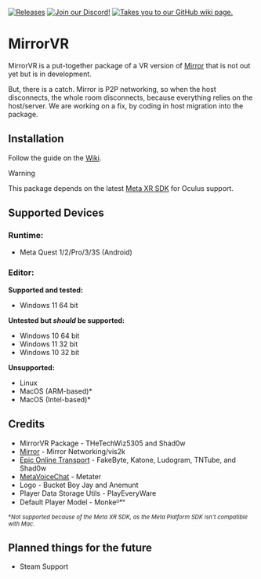 <a href="https://github.com/Glitched-Cat-Studios/MirrorVR/releases"><img src="https://img.shields.io/badge/releases-brightgreen.svg?style=for-the-badge&logo=github&colorA=363a4f&colorB=3c80e6" alt="Releases"></a>
<a href="https://discord.gg/WdbyPcSw7Z"><img src="https://img.shields.io/badge/discord-brightgreen.svg?style=for-the-badge&logo=discord&colorA=23272a&colorB=7289da" alt="Join our Discord!"></a>
<a href="https://github.com/Glitched-Cat-Studios/MirrorVR/wiki"><img src="https://img.shields.io/badge/docs-brightgreen.svg?style=for-the-badge&logo=gitbook&colorA=2a292e&colorB=673de3" alt="Takes you to our GitHub wiki page."></a>

# MirrorVR

MirrorVR is a put-together package of a VR version of [Mirror](https://github.com/MirrorNetworking/Mirror) that is not out yet but is in development.

But, there is a catch. Mirror is P2P networking, so when the host disconnects, the whole room disconnects, because everything relies on the host/server. We are working on a fix, by coding in host migration into the package.

## Installation
Follow the guide on the [Wiki](https://github.com/TheTechWiz5305/MirrorVR/wiki).

> [!WARNING]
> This package depends on the latest [Meta XR SDK](https://assetstore.unity.com/packages/tools/integration/meta-xr-all-in-one-sdk-269657?srsltid=AfmBOoqaIk8XL6_fN20qTeMZbbFJfQZXEOE8etJo9NbEdOJ9HVmnk-Jm) for Oculus support.

## Supported Devices
### Runtime:
- Meta Quest 1/2/Pro/3/3S (Android)

### Editor:
__Supported and tested:__
- Windows 11 64 bit

__Untested but *should* be supported:__
- Windows 10 64 bit
- Windows 11 32 bit
- Windows 10 32 bit

__Unsupported:__
- Linux
- MacOS (ARM-based)*
- MacOS (Intel-based)*

## Credits
- MirrorVR Package - THeTechWiz5305 and Shad0w
- [Mirror](https://github.com/MirrorNetworking/Mirror) - Mirror Networking/vis2k
- [Epic Online Transport](https://github.com/WeLoveJesusChrist/EOSTransport) - FakeByte, Katone, Ludogram, TNTube, and Shad0w
- [MetaVoiceChat](https://github.com/Metater/MetaVoiceChat) - Metater
- Logo - Bucket Boy Jay and Anemunt
- Player Data Storage Utils - PlayEveryWare
- Default Player Model - Monkeᴰᵉᵛ


<sub>*_Not supported because of the Meta XR SDK, as the Meta Platform SDK isn't compatible with Mac._</sub>

## Planned things for the future
- Steam Support
